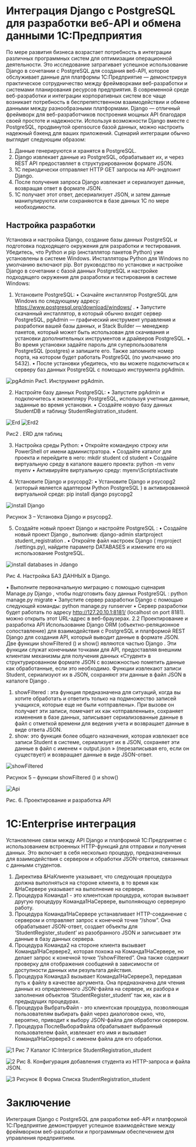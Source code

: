 # Интеграция Django с PostgreSQL для разработки веб-API и обмена данными 1С:Предприятия
По мере развития бизнеса возрастает потребность в интеграции различных программных систем для оптимизации операционной деятельности. Это исследование затрагивает успешное использование Django в сочетании с PostgreSQL для создания веб-API, которое обслуживает данные для платформы 1C:Предприятие — демонстрируя практическое сотрудничество между фреймворками веб-разработки и системами планирования ресурсов предприятия.
В современной среде веб-разработки и интеграции корпоративных систем все чаще возникает потребность в беспрепятственном взаимодействии и обмене данными между разнообразными платформами. Django — отличный фреймворк для веб-разработчиков построения мощных API благодаря своей простоте и надежности. Используя возможности Django вместе с PostgreSQL, продвинутой opensource базой данных, можно настроить надежный бэкенд для ваших приложений.
Сценарий интеграции обычно выглядит следующим образом:
1.	Данные генерируются и хранятся в PostgreSQL.
2.	Django извлекает данные из PostgreSQL, обрабатывает их, и через REST API предоставляет в структурированном формате JSON.
3.	1C периодически отправляет HTTP GET запросы на API-эндпоинт Django.
4.	После получения запроса Django извлекает и сериализует данные, возвращая ответ в формате JSON.
5.	1C получает этот ответ, десериализует JSON, и затем данные манипулируются или сохраняются в базе данных 1C по мере необходимости.




## Настройка разработки
Установка и настройка Django, создание базы данных PostgreSQL и подготовка подходящего окружения для разработки и тестирования. Убедитесь, что Python и pip (инсталлятор пакетов Python) уже установлены в системе Windows. Инсталляторы Python для Windows по умолчанию включают pip. Вот руководство по установке и настройке Django в сочетании с базой данных PostgreSQL и настройке подходящего окружения для разработки и тестирования в системе Windows:
1. Установите PostgreSQL:
•	Скачайте инсталлятор PostgreSQL для Windows по следующему адресу: https://www.postgresql.org/download/windows/ .
•	Запустите скачанный инсталлятор, в который обычно входят сервер PostgreSQL, pgAdmin — графический инструмент управления и разработки вашей базы данных, и Stack Builder — менеджер пакетов, который может быть использован для скачивания и установки дополнительных инструментов и драйверов PostgreSQL.
•	Во время установки задайте пароль для суперпользователя PostgreSQL (postgres) и запишите его. Также запомните номер порта, на котором будет работать PostgreSQL (по умолчанию это 5432).
•	После установки убедитесь, что вы можете подключиться к серверу баз данных PostgreSQL с помощью инструмента pgAdmin.

![pgAdmin](https://github.com/user-attachments/assets/45a1fc64-9626-4637-9385-eee1a6c97870)
Рис1. Инструмент pgAdmin.

2. Настройте базу данных PostgreSQL:
•	Запустите pgAdmin и подключитесь к экземпляру PostgreSQL, используя учетные данные, заданные во время установки.
•	Создайте новую базу данных StudentDB и таблицу StudentRegistration_student.

![Erd](https://github.com/user-attachments/assets/ce579b51-d7a1-493f-8016-e6e17f019a43)
![Erd2](https://github.com/user-attachments/assets/e1ed235a-67fd-4520-bcb4-d1581772c9af)

Рис2 . ERD для таблиц

3. Настройка среды Python:
•	Откройте командную строку или PowerShell от имени администратора.
•	Создайте каталог для проекта и перейдите в него:
mkdir student
cd student
•	Создайте виртуальную среду в каталоге вашего проекта:
python -m venv myenv
•	Активируйте виртуальную среду:
myenv\Scripts\activate

4. Установите Django и psycopg2:
•	Установите Django и psycopg2 (который является адаптером Python PostgreSQL ) в активированной виртуальной среде:
pip install django psycopg2

![install Django](https://github.com/user-attachments/assets/9d7392ab-2652-40c5-bcf2-369c60f62976)

Рисунок 3 – Установка Django и psycopg2.

5. Создайте новый проект Django и настройте PostgreSQL :
•	Создайте новый проект Django , выполнив:
django-admin startproject student_registration .
•	Откройте файл настроек Django ( myproject /settings.py), найдите параметр DATABASES и измените его на использование PostgreSQL.

![install databases in Jdango](https://github.com/user-attachments/assets/696ec70e-0d27-46a7-a09d-4a86765115ee)

Рис 4. Настройка БАЗ ДАННЫХ в Django.

•	Выполните первоначальную миграцию с помощью сценария Manage.py Django , чтобы подготовить базу данных PostgreSQL :
python manage.py migrate
•	Запустите сервер разработки Django с помощью следующей команды:
python manage.py runserver
•	Сервер разработки будет работать по адресу  http://127.20.10.1:8181/ (localhost on port 8181). можно открыть этот URL-адрес в веб-браузерах.
2.2 Проектирование и разработка API
Использование Django ORM (объектно-реляционное сопоставление) для взаимодействия с PostgreSQL и платформой REST Django для создания API, который выводит данные в формате JSON.
Две функции showFiltered () и show() являются частью Django . Эти функции служат конечными точками для API, предоставляя внешним клиентам механизмы для получения данных «Студент» в структурированном формате JSON с возможностью пометить данные как обработанные, если это необходимо. Функции извлекают записи Student, сериализуют их в JSON, сохраняют эти данные в файл JSON в каталоге Django .
1.	showFiltered : эта функция предназначена для ситуаций, когда вы хотите обработать и ответить только на подмножество записей учащихся, которые еще не были «отправлены». При вызове он получает эти записи, помечает их как «отправленные», сохраняет изменения в базе данных, записывает сериализованные данные в файл с отметкой времени для ведения учета и возвращает данные в виде ответа JSON.
2.	show: это функция более общего назначения, которая извлекает все записи Student в системе, сериализует их в JSON, сохраняет эти данные в файл с именем « output.json » (перезаписывая его, если он существует) и возвращает данные в виде JSON-ответ.

 ![showFiltered](https://github.com/user-attachments/assets/42ff6c78-cc04-4131-ae97-be97b6ecea27)

Рисунок 5 – функции showFiltered () и show()

 ![Api](https://github.com/user-attachments/assets/5bd418b0-3218-465d-8542-b3c759d0bf50)

Рис. 6. Проектирование и разработка API

# 1C:Enterprise интеграция
Установление связи между API Django и платформой 1C:Предприятие с использованием встроенных HTTP-функций для отправки и получения данных.
Это включает в себя несколько процедур, предназначенных для взаимодействия с сервером и обработки JSON-ответов, связанных с данными студентов.
1.	Директива &НаКлиенте указывает, что следующая процедура должна выполняться на стороне клиента, в то время как &НаСервере указывает на выполнение на сервере.
2.	Процедура Команда1 - это клиентская процедура, которая вызывает другую процедуру Команда1НаСервере, выполняющую серверную работу.
3.	Процедура Команда1НаСервере устанавливает HTTP-соединение с сервером и отправляет запрос к конечной точке “/show”. Она обрабатывает JSON-ответ, создает объекты для ‘StudentRegister_student’ из разобранного JSON и записывает эти данные в базу данных сервера.
4.	Процедура Команда2 на стороне клиента вызывает Команда1НаСервере2, которая похожа на Команда1НаСервере, но делает запрос к конечной точке “/showFiltered”. Она также содержит проверку для отображения сообщений в зависимости от доступности данных или результата действия.
5.	Процедура Команда3 вызывает Команда1НаСервере3, передавая путь к файлу в качестве аргумента. Она предназначена для чтения данных из определенного JSON-файла на сервере, их разбора и заполнения объектов ‘StudentRegister_student’ так же, как и в предыдущих процедурах.
6.	Процедура ВыбратьФайл - это клиентская процедура, позволяющая пользователям выбирать файл через диалоговое окно, что, вероятно, приводит к выбору JSON-файла для обработки сервером.
7.	Процедура ПослеВыбораФайла обрабатывает выбранный пользователем файл, извлекает его имя и вызывает Команда1НаСервере3 с именем файла для его обработки.

![1](https://github.com/user-attachments/assets/4a536278-9726-49bb-af86-c7a278bc220e)
Рис 7 Каталог IC:Interprice StudentRegistration_student
 
![2](https://github.com/user-attachments/assets/263a032c-996d-42a7-b29f-e6f547aca936)
Рис 8. Конфигурация добавления студента из HTTP-запроса и файла JSON.

 
![3](https://github.com/user-attachments/assets/5633ce3b-7473-4ee5-b9ca-ca023eee62cf)
Рисунок 8 Форма Списка StudentRegistration_student




# Заключение
Интеграция Django с PostgreSQL для разработки веб-API и платформой 1C:Предприятие демонстрирует успешное взаимодействие между фреймворком веб-разработки и программным обеспечением для управления предприятием.
